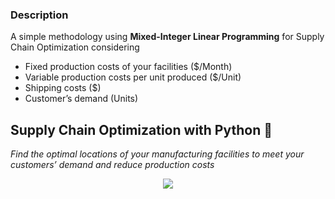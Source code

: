 ### Description
A simple methodology using <b>Mixed-Integer Linear Programming</b> for Supply Chain Optimization considering
- Fixed production costs of your facilities ($/Month)
- Variable production costs per unit produced ($/Unit)
- Shipping costs ($)
- Customer’s demand (Units)

## Supply Chain Optimization with Python 👷
*Find the optimal locations of your manufacturing facilities to meet your customers’ demand and reduce production costs*
<p align="center">
  <img align="center" src="https://miro.medium.com/max/1280/1*haKSsgOaPd_oON5IlyAkIg.png">
</p>


